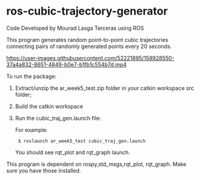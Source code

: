 # ros-cubic-trajectory-generator
Code Developed by Mourad Lasga Terceras using ROS

This program generates random point-to-point cubic trajectories connecting pairs of randomly generated points every 20 seconds.


https://user-images.githubusercontent.com/52221895/158928550-37a4a832-8651-4849-b0e7-b1fb1c554b7d.mp4



To run the package:

1) Extract/unzip the ar_week5_test.zip folder in your catkin workspace src folder;
2) Build the catkin workspace
3) Run the cubic_traj_gen.launch file:

	For example:

		$ roslaunch ar_week5_test cubic_traj_gen.launch
	
	You should see rqt_plot and rqt_graph launch.

This program is dependent on rospy,std_msgs,rqt_plot, rqt_graph. Make sure you have those installed.
